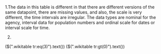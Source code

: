 1.The data in this table is different in that there are different versions of the same datapoint, there are missing values, and also, the scale is very different, the time intervals are irregular.
The data types are nominal for the agency, interval data for population numbers and ordinal scale for dates or interval scale for time.

2.
($(".wikitable tr:eq(3)").text())
($(".wikitable tr:gt(0)").text())